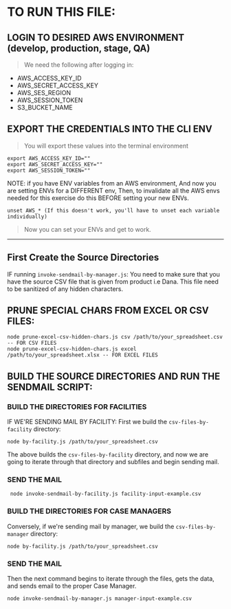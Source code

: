 # TO RUN THIS FILE:
## LOGIN TO DESIRED AWS ENVIRONMENT (develop, production, stage, QA)
>We need the following after logging in:
- AWS_ACCESS_KEY_ID
- AWS_SECRET_ACCESS_KEY
- AWS_SES_REGION
- AWS_SESSION_TOKEN
- S3_BUCKET_NAME

## EXPORT THE CREDENTIALS INTO THE CLI ENV
>You will export these values into the terminal environment
```terminal
export AWS_ACCESS_KEY_ID=""
export AWS_SECRET_ACCESS_KEY=""
export AWS_SESSION_TOKEN=""
```
NOTE: if you have ENV variables from an AWS environment,
And now you are setting ENVs for a DIFFERENT env,
Then, to invalidate all the AWS envs needed for this exercise do this BEFORE setting your new ENVs.
```terminal
unset AWS_* (If this doesn't work, you'll have to unset each variable individually)
```
>Now you can set your ENVs and get to work.
---
## First Create the Source Directories
IF running `invoke-sendmail-by-manager.js`: 
You need to make sure that you have the source CSV file that is given from product i.e Dana. 
This file need to be sanitized of any hidden characters. 

## PRUNE SPECIAL CHARS FROM EXCEL OR CSV FILES: 
```terminal
node prune-excel-csv-hidden-chars.js csv /path/to/your_spreadsheet.csv -- FOR CSV FILES
node prune-excel-csv-hidden-chars.js excel /path/to/your_spreadsheet.xlsx -- FOR EXCEL FILES
```

## BUILD THE SOURCE DIRECTORIES AND RUN THE SENDMAIL SCRIPT:
### BUILD THE DIRECTORIES FOR FACILITIES
IF WE'RE SENDING MAIL BY FACILITY:
First we build the `csv-files-by-facility` directory:
```terminal
node by-facility.js /path/to/your_spreadsheet.csv
```
The above builds the `csv-files-by-facility` directory, and now we are going to iterate through that
directory and subfiles and begin sending mail.
### SEND THE MAIL
```terminal
 node invoke-sendmail-by-facility.js facility-input-example.csv
```
### BUILD THE DIRECTORIES FOR CASE MANAGERS
Conversely, if we're sending mail by manager, we build the `csv-files-by-manager` directory:
```terminal
node by-facility.js /path/to/your_spreadsheet.csv
```
### SEND THE MAIL
Then the next command begins to iterate through the files, gets the data, and sends email to the proper Case Manager.
```terminal
node invoke-sendmail-by-manager.js manager-input-example.csv
```


